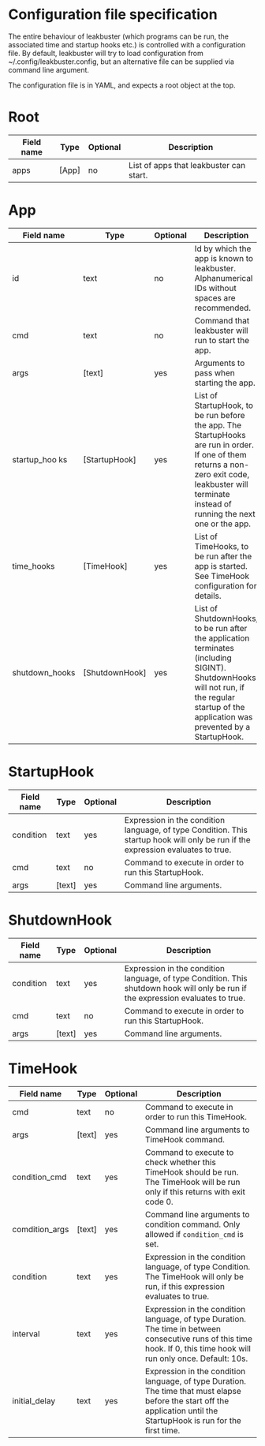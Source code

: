 # Configuration file specification

The entire behaviour of leakbuster (which programs can be run, the associated time and startup hooks etc.) is controlled with a configuration file. By default, leakbuster will try to load configuration from ~/.config/leakbuster.config, but an alternative file can be supplied via command line argument.

The configuration file is in YAML, and expects a root object at the top.

# Root

| Field name | Type    | Optional | Description |
| -----------|---------|----------|------------ |
| apps       | \[App\] | no       | List of apps that leakbuster can start. |

# App

| Field name     | Type             | Optional | Description |
| ---------------|------------------|----------|------------ |
| id             | text             | no       | Id by which the app is known to leakbuster. Alphanumerical IDs without spaces are recommended. |
| cmd            | text             |  no      | Command that leakbuster will run to start the app. |
| args           | \[text\]         | yes      | Arguments to pass when starting the app. |
| startup_hoo ks | \[StartupHook\]  | yes      | List of StartupHook, to be run before the app. The StartupHooks are run in order. If one of them returns a non-zero exit code, leakbuster will terminate instead of running the next one or the app. |
| time_hooks     | \[TimeHook\]     | yes      | List of TimeHooks, to be run after the app is started. See TimeHook configuration for details. |
| shutdown_hooks | \[ShutdownHook\] | yes      | List of ShutdownHooks, to be run after the application terminates (including SIGINT). ShutdownHooks will not run, if the regular startup of the application was prevented by a StartupHook. |

# StartupHook

| Field name    | Type            | Optional | Description |
| --------------|-----------------|----------|------------ |
| condition     | text            | yes      | Expression in the condition language, of type Condition. This startup hook will only be run if the expression evaluates to true. |
| cmd           | text            | no       | Command to execute in order to run this StartupHook. |
| args          | \[text\]        | yes      | Command line arguments. |

# ShutdownHook

| Field name    | Type            | Optional | Description |
| --------------|-----------------|----------|------------ |
| condition     | text            | yes      | Expression in the condition language, of type Condition. This shutdown hook will only be run if the expression evaluates to true. |
| cmd           | text            | no       | Command to execute in order to run this StartupHook. |
| args          | \[text\]        | yes      | Command line arguments. |

# TimeHook

| Field name     | Type            | Optional | Description |
| ---------------|-----------------|----------|------------ |
| cmd            | text            | no       | Command to execute in order to run this TimeHook. |
| args           | \[text\]        | yes      | Command line arguments to TimeHook command. |
| condition_cmd  | text            | yes      | Command to execute to check whether this TimeHook should be run. The TimeHook will be run only if this returns with exit code 0. |
| comdition_args | \[text\]        | yes      | Command line arguments to condition command. Only allowed if `condition_cmd` is set. |
| condition      | text            | yes      | Expression in the condition language, of type Condition. The TimeHook will only be run, if this expression evaluates to true. |
| interval       | text            | yes      | Expression in the condition language, of type Duration. The time in between consecutive runs of this time hook. If 0, this time hook will run only once. Default: 10s. |
| initial_delay  | text            | yes      | Expression in the condition language, of type Duration. The time that must elapse before the start off the application until the StartupHook is run for the first time. |
